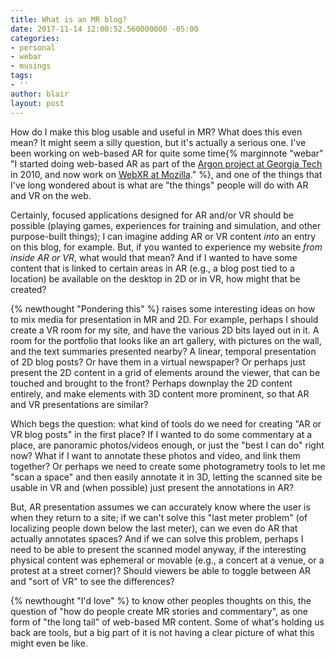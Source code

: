 ```yaml
---
title: What is an MR blog?
date: 2017-11-14 12:00:52.560000000 -05:00
categories:
- personal
- webar
- musings
tags:
- ''
author: blair
layout: post
---
```


How do I make this blog usable and useful in MR? What does this even mean? It might seem a silly question, but it's actually a serious one.  I've been working on web-based AR for quite some time{% marginnote "webar" "I started doing web-based AR as part of the [Argon project at Georgia Tech](http://argon.gatech.edu) in 2010, and now work on [WebXR at Mozilla](https://blog.mozilla.org/blog/2017/10/20/bringing-mixed-reality-web/)." %}, and one of the things that I've long wondered about is what are "the things" people will do with AR and VR on the web.  

Certainly, focused applications designed for AR and/or VR should be possible (playing games, experiences for training and simulation, and other purpose-built things);  I can imagine adding AR or VR content _into_ an entry on this blog, for example.  But, if you wanted to experience my website _from inside AR or VR_, what would that mean?  And if I wanted to have some content that is linked to certain areas in AR (e.g., a blog post tied to a location) be available on the desktop in 2D or in VR, how might that be created?

{% newthought "Pondering this" %} raises some interesting ideas on how to mix media for presentation in MR and 2D.  For example, perhaps I should create a VR room for my site, and have the various 2D bits layed out in it.  A room for the portfolio that looks like an art gallery, with pictures on the wall, and the text summaries presented nearby?  A linear, temporal presentation of 2D blog posts?   Or have them in a virtual newspaper?  Or perhaps just present the 2D content in a grid of elements around the viewer, that can be touched and brought to the front?  Perhaps downplay the 2D content entirely, and make elements with 3D content more prominent, so that AR and VR presentations are similar?

Which begs the question:  what kind of tools do we need for creating "AR or VR blog posts" in the first place?  If I wanted to do some commentary at a place, are panoramic photos/videos enough, or just the "best I can do" right now?  What if I want to annotate these photos and video, and link them together?  Or perhaps we need to create some photogrametry tools to let me "scan a space" and then easily annotate it in 3D, letting the scanned site be usable in VR and (when possible) just present the annotations in AR?  

But, AR presentation assumes we can accurately know where the user is when they return to a site;  if we can't solve this "last meter problem" (of localizing people down below the last meter), can we even do AR that actually annotates spaces?  And if we can solve this problem, perhaps I need to be able to present the scanned model anyway, if the interesting physical content was ephemeral or movable (e.g., a concert at a venue, or a protest at a street corner)?  Should viewers be able to toggle between AR and "sort of VR" to see the differences?

{% newthought "I'd love" %} to know other peoples thoughts on this, the question of "how do people create MR stories and commentary", as one form of "the long tail" of web-based MR content.  Some of what's holding us back are tools, but a big part of it is not having a clear picture of what this might even be like.
